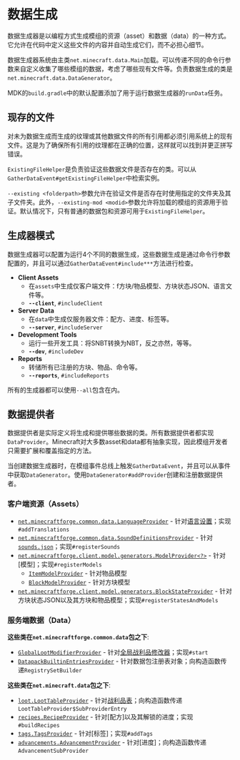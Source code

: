 数据生成
========

数据生成器是以编程方式生成模组的资源（asset）和数据（data）的一种方式。它允许在代码中定义这些文件的内容并自动生成它们，而不必担心细节。

数据生成器系统由主类`net.minecraft.data.Main`加载。可以传递不同的命令行参数来自定义收集了哪些模组的数据，考虑了哪些现有文件等。负责数据生成的类是`net.minecraft.data.DataGenerator`。

MDK的`build.gradle`中的默认配置添加了用于运行数据生成器的`runData`任务。

现存的文件
---------
对未为数据生成而生成的纹理或其他数据文件的所有引用都必须引用系统上的现有文件。这是为了确保所有引用的纹理都在正确的位置，这样就可以找到并更正拼写错误。

`ExistingFileHelper`是负责验证这些数据文件是否存在的类。可以从`GatherDataEvent#getExistingFileHelper`中检索实例。

`--existing <folderpath>`参数允许在验证文件是否存在时使用指定的文件夹及其子文件夹。此外，`--existing-mod <modid>`参数允许将加载的模组的资源用于验证。默认情况下，只有普通的数据包和资源可用于`ExistingFileHelper`。

生成器模式
---------

数据生成器可以配置为运行4个不同的数据生成，这些数据生成是通过命令行参数配置的，并且可以通过`GatherDataEvent#include***`方法进行检查。

* __Client Assets__
  * 在`assets`中生成仅客户端文件：f方块/物品模型、方块状态JSON、语言文件等。
  * __`--client`__, `#includeClient`
* __Server Data__
  * 在`data`中生成仅服务器文件：配方、进度、标签等。
  * __`--server`__, `#includeServer`
* __Development Tools__
  * 运行一些开发工具：将SNBT转换为NBT，反之亦然，等等。
  * __`--dev`__, `#includeDev`
* __Reports__
  * 转储所有已注册的方块、物品、命令等。
  * __`--reports`__, `#includeReports`

所有的生成器都可以使用`--all`包含在内。

数据提供者
---------

数据提供者是实际定义将生成和提供哪些数据的类。所有数据提供者都实现`DataProvider`。Minecraft对大多数asset和data都有抽象实现，因此模组开发者只需要扩展和覆盖指定的方法。

当创建数据生成器时，在模组事件总线上触发`GatherDataEvent`，并且可以从事件中获取`DataGenerator`。使用`DataGenerator#addProvider`创建和注册数据提供者。

### 客户端资源（Assets）
* [`net.minecraftforge.common.data.LanguageProvider`][langgen] - 针对[语言设置][lang]；实现`#addTranslations`
* [`net.minecraftforge.common.data.SoundDefinitionsProvider`][soundgen] - 针对[`sounds.json`][sounds]；实现`#registerSounds`
* [`net.minecraftforge.client.model.generators.ModelProvider<?>`][modelgen] - 针对[模型]；实现`#registerModels`
    * [`ItemModelProvider`][itemmodelgen] - 针对物品模型
    * [`BlockModelProvider`][blockmodelgen] - 针对方块模型
* [`net.minecraftforge.client.model.generators.BlockStateProvider`][blockstategen] - 针对方块状态JSON以及其方块和物品模型；实现`#registerStatesAndModels`

### 服务端数据（Data）

**这些类在`net.minecraftforge.common.data`包之下**:

* [`GlobalLootModifierProvider`][glmgen] - 针对[全局战利品修改器][glm]；实现`#start`
* [`DatapackBuiltinEntriesProvider`][datapackregistriesgen] - 针对数据包注册表对象；向构造函数传递`RegistrySetBuilder`

**这些类在`net.minecraft.data`包之下**:

* [`loot.LootTableProvider`][loottablegen] - 针对[战利品表][loottable]；向构造函数传递`LootTableProvider$SubProviderEntry`
* [`recipes.RecipeProvider`][recipegen] - 针对[配方]以及其解锁的进度；实现`#buildRecipes`
* [`tags.TagsProvider`][taggen] - 针对[标签]；实现`#addTags`
* [`advancements.AdvancementProvider`][advgen] - 针对[进度]；向构造函数传递`AdvancementSubProvider`

[langgen]: ./client/localization.md
[lang]: https://minecraft.fandom.com/wiki/Language
[soundgen]: ./client/sounds.md
[sounds]: https://minecraft.fandom.com/wiki/Sounds.json
[modelgen]: ./client/modelproviders.md
[models]: ../resources/client/models/index.md
[itemmodelgen]: ./client/modelproviders.md#itemmodelprovider
[blockmodelgen]: ./client/modelproviders.md#blockmodelprovider
[blockstategen]: ./client/modelproviders.md#block-state-provider
[glmgen]: ./server/glm.md
[glm]: ../resources/server/glm.md
[datapackregistriesgen]: ./server/datapackregistries.md
[loottablegen]: ./server/loottables.md
[loottable]: ../resources/server/loottables.md
[recipegen]: ./server/recipes.md
[recipes]: ../resources/server/recipes/index.md
[taggen]: ./server/tags.md
[tags]: ../resources/server/tags.md
[advgen]: ./server/advancements.md
[advancements]: ../resources/server/advancements.md
